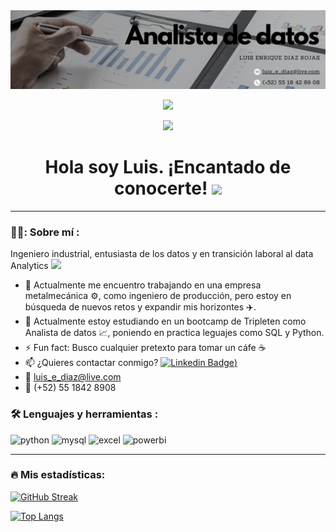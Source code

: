 
<div id="header" align="center">
  <img decoding="async" src="https://github.com/Prihor95/Prihor95/blob/20b61831a21d4bb62baddf78cbfd8fdb88d69615/Data_analyst_Luis.png" width="800"/>

  [![](https://img.shields.io/badge/LinkedIn-0077B5?style=for-the-badge&logo=linkedin&logoColor=white)](https://www.linkedin.com/in/luis-enrique-diaz-rojas-905604163/)

![](https://komarev.com/ghpvc/?username=Prihor95&color=blueviolet&style=for-the-badge)
</div>
<div id="badges" align="center">


<h1>
  Hola soy Luis. ¡Encantado de conocerte!
  <img decoding="async" src="https://media.giphy.com/media/hvRJCLFzcasrR4ia7z/giphy.gif" width="30px"/>
</h1>


---
 <div id="header" align="left">

### 👨‍💻: Sobre mí :
Ingeniero industrial, entusiasta de los datos y en transición laboral al data Analytics  <img decoding="async" src="https://media.giphy.com/media/v1.Y2lkPTc5MGI3NjExbXE2bzY2Z3d1OHR1ZXFlaTMzN2h0d2E1YjMzaGYyaGsxZjVqZzd2YiZlcD12MV9pbnRlcm5hbF9naWZfYnlfaWQmY3Q9Zw/VHI6svvhu5xuqzyAoM/giphy.gif" width="30">

- 🔭 Actualmente me encuentro trabajando en una empresa metalmecánica ⚙️, como ingeniero de producción, pero estoy en búsqueda de nuevos retos y expandir mis horizontes ✈️.
- 🌱 Actualmente estoy estudiando en un bootcamp de Tripleten como Analista de datos 📈, poniendo en practica leguajes como SQL y Python.
- ⚡ Fun fact: Busco cualquier pretexto para tomar un cáfe ☕
- 📫 ¿Quieres contactar conmigo? [![Linkedin Badge](https://img.shields.io/badge/LinkedIn-0077B5?style=for-the-badge&logo=linkedin&logoColor=white))](https://www.linkedin.com/in/luis-enrique-diaz-rojas-905604163/)
- :e-mail: luis_e_diaz@live.com
- :iphone: (+52) 55 1842 8908



### :hammer_and_wrench: Lenguajes y herramientas :

<div id="header" align="left">
    <img decoding="async" src="https://img.shields.io/badge/Python-3776AB?style=for-the-badge&logo=python&logoColor=white" alt="python"/>
  </a>
    <img decoding="async" src="https://img.shields.io/badge/MySQL-6DB33F?style=for-the-badge&logo=mysql&logoColor=white" alt="mysql"/>
  </a>
 <img decoding="async" src="https://img.shields.io/badge/Microsoft_Excel-217346?style=for-the-badge&logo=microsoft-excel&logoColor=white" alt="excel"/>
  </a>
 <img decoding="async" src="https://img.shields.io/badge/Power_BI-FFBE00?style=for-the-badge&logo=Power-BI&logoColor=white" alt="powerbi"/>
  </a>

</div>

---

### :fire: Mis estadísticas:

[![GitHub Streak](http://github-readme-streak-stats.herokuapp.com?user=Prihor95&theme=dark&background=000000)](https://git.io/streak-stats)

[![Top Langs](https://github-readme-stats.vercel.app/api/top-langs/?username=Prihor95&layout=compact&theme=vision-friendly-dark)](https://github.com/anuraghazra/github-readme-stats)
